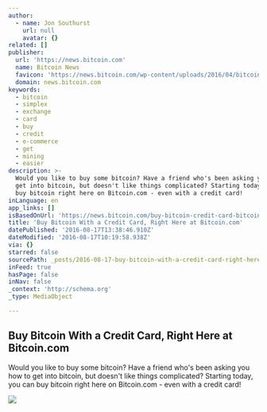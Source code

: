 ```yaml
---
author:
  - name: Jon Southurst
    url: null
    avatar: {}
related: []
publisher:
  url: 'https://news.bitcoin.com'
  name: Bitcoin News
  favicon: 'https://news.bitcoin.com/wp-content/uploads/2016/04/bitcoin_fav.png'
  domain: news.bitcoin.com
keywords:
  - bitcoin
  - simplex
  - exchange
  - card
  - buy
  - credit
  - e-commerce
  - get
  - mining
  - easier
description: >-
  Would you like to buy some bitcoin? Have a friend who's been asking you how to
  get into bitcoin, but doesn't like things complicated? Starting today, you can
  buy bitcoin right here on Bitcoin.com - even with a credit card!
inLanguage: en
app_links: []
isBasedOnUrl: 'https://news.bitcoin.com/buy-bitcoin-credit-card-bitcoin-com/'
title: 'Buy Bitcoin With a Credit Card, Right Here at Bitcoin.com'
datePublished: '2016-08-17T13:38:46.910Z'
dateModified: '2016-08-17T10:19:58.938Z'
via: {}
starred: false
sourcePath: _posts/2016-08-17-buy-bitcoin-with-a-credit-card-right-here-at-bitcoincom.md
inFeed: true
hasPage: false
inNav: false
_context: 'http://schema.org'
_type: MediaObject

---
```

<article style=""><h1>Buy Bitcoin With a Credit Card, Right Here at Bitcoin.com</h1><p>Would you like to buy some bitcoin? Have a friend who's been asking you how to get into bitcoin, but doesn't like things complicated? Starting today, you can buy bitcoin right here on Bitcoin.com - even with a credit card!</p><img src="https://news.bitcoin.com/wp-content/uploads/2016/06/simplex_bitcoin_com.jpg" /></article>